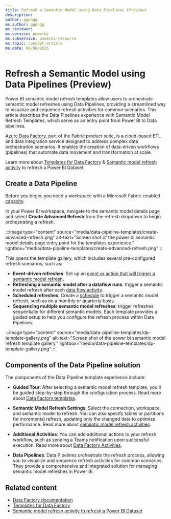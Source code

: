 ```yaml
---
title: Refresh a Semantic Model using Data Pipelines (Preview)
description: 
author: ggongg
ms.author: ggongg
ms.reviewer: 
ms.service: powerbi
ms.subservice: powerbi-resource
ms.topic: concept-article
ms.date: 08/08/2025
---
```

# Refresh a Semantic Model using Data Pipelines (Preview)

Power BI semantic model refresh templates allow users to orchestrate semantic model refreshes using Data Pipelines, providing a streamlined way to visualize and sequence refresh activities for common scenarios. This article describes the Data Pipelines experience with Semantic Model Refresh Templates, which serve as an entry point from Power BI to Data pipelines. 

<!-- :::image type="content" source="media/real-time-intelligence-sample-experience/architecture-scheme.png" alt-text="Schematic of Real-Time Intelligence architecture with sample items."::: -->

[Azure Data Factory](/fabric/data-factory/data-factory-overview), part of the Fabric product suite, is a cloud-based ETL and data integration service designed to address complex data orchestration scenarios. It enables the creation of data-driven workflows (pipelines) that automate data movement and transformation at scale.

Learn more about [Templates for Data Factory](/fabric/data-factory/templates) & [Semantic model refresh activity](/fabric/data-factory/semantic-model-refresh-activity) to refresh a Power BI Dataset. 

## Create a Data Pipeline

Before you begin, you need a workspace with a Microsoft Fabric-enabled [capacity](/fabric/enterprise/licenses#capacity).

In your Power BI workspace, navigate to the semantic model details page and select **Create Advanced Refresh** from the refresh dropdown to begin orchestrating a refresh. 

:::image type="content" source="media/data-pipeline-templates/create-advanced-refresh.png" alt-text="Screen shot of the power bi semantic model details page entry point for the templates experience." lightbox="media/data-pipeline-templates/create-advanced-refresh.png":::

This opens the template gallery, which includes several pre-configured refresh scenarios, such as:
* **Event-driven refreshes**: Set up an [event or action that will trigger a semantic model refresh](/fabric/data-factory/pipeline-storage-event-triggers). 
* **Refreshing a semantic model after a dataflow runs**: trigger a semantic model refresh after each [data flow activity](/fabric/data-factory/dataflow-activity). 
* **Scheduled refreshes**: Create a [schedule](/fabric/data-factory/pipeline-runs) to trigger a semantic model refresh, such as on a monthly or quarterly basis. 
* **Sequencing multiple semantic model refreshes**: trigger refreshes sequentially for different semantic models. 
Each template provides a guided setup to help you configure the refresh process within Data Pipelines.

:::image type="content" source="media/data-pipeline-templates/dp-template-gallery.png" alt-text="Screen shot of the power bi semantic model refresh template gallery." lightbox="media/data-pipeline-templates/dp-template-gallery.png":::

## Components of the Data Pipeline solution

The components of the Data Pipeline template experience include:

* **Guided Tour**: After selecting a semantic model refresh template, you'll be guided step-by-step through the configuration process. Read more about [Data Factory templates](/fabric/data-factory/templates).

* **Semantic Model Refresh Settings**: Select the connection, workspace, and semantic model to refresh. You can also specify tables or partitions for incremental refresh, updating only the changed data to optimize performance. Read more about [semantic model refresh activities](/fabric/data-factory/semantic-model-refresh-activity).

* **Additional Activities**: You can add additional actions to your refresh workflow, such as sending a Teams notification upon successful execution. Read more about [Data Factory Activities](/fabric/data-factory/activity-overview). 

* **Data Pipelines**: Data Pipelines orchestrate the refresh process, allowing you to visualize and sequence refresh activities for common scenarios. They provide a comprehensive and integrated solution for managing semantic model refreshes in Power BI. 

## Related content

* [Data Factory documentation](/fabric/data-factory/data-factory-overview)
* [Templates for Data Factory](/fabric/data-factory/templates)
* [Semantic model refresh activity to refresh a Power BI Dataset](/fabric/data-factory/semantic-model-refresh-activity)

